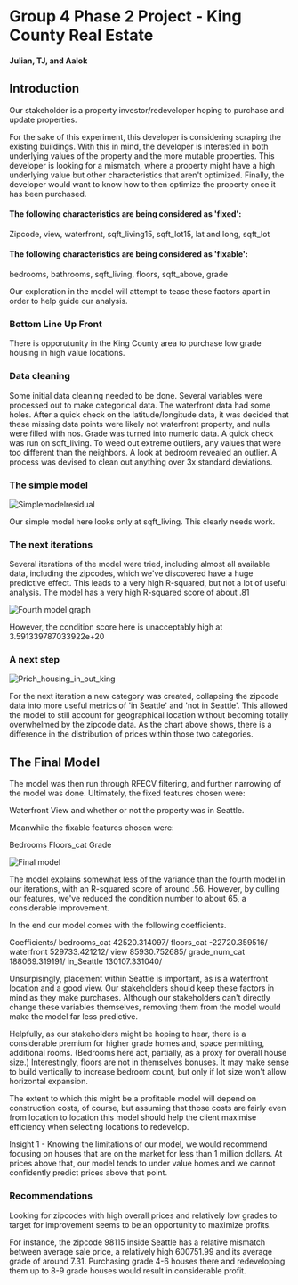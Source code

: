 # Group 4 Phase 2 Project - King County Real Estate
#### Julian, TJ, and Aalok

## Introduction

Our stakeholder is a property investor/redeveloper hoping to purchase and update properties. 

For the sake of this experiment, this developer is considering scraping the existing buildings. With this in mind, the developer is interested in both underlying values of the property and the more mutable properties. This developer is looking for a mismatch, where a property might have a high underlying value but other characteristics that aren't optimized. Finally, the developer would want to know how to then optimize the property once it has been purchased.

#### The following characteristics are being considered as 'fixed':

Zipcode, view, waterfront, sqft_living15, sqft_lot15, lat and long, sqft_lot

#### The following characteristics are being considered as 'fixable':

bedrooms, bathrooms, sqft_living, floors, sqft_above, grade

Our exploration in the model will attempt to tease these factors apart in order to help guide our analysis.



### Bottom Line Up Front

  There is opporutunity in the King County area to purchase low grade housing in high value locations.


### Data cleaning

Some initial data cleaning needed to be done. 
Several variables were processed out to make categorical data. 
The waterfront data had some holes. After a quick check on the latitude/longitude data, it was decided that these missing data points were likely not waterfront property, and nulls were filled with nos.
Grade was turned into numeric data.
A quick check was run on sqft_living. To weed out extreme outliers, any values that were too different than the neighbors.
A look at bedroom revealed an outlier. A process was devised to clean out anything over 3x standard deviations.

### The simple model

![Simplemodelresidual](https://user-images.githubusercontent.com/85522002/142444303-d0a01b33-4f2b-4308-acf7-ef22a926ec8b.png)

Our simple model here looks only at sqft_living. This clearly needs work. 

### The next iterations
Several iterations of the model were tried, including  almost all available data, including the zipcodes, which we've discovered have a huge predictive effect. This leads to a very high R-squared, but not a lot of useful analysis. The model has a very high R-squared score of about .81

![Fourth model graph](https://user-images.githubusercontent.com/85522002/142446202-56609ef5-8a8d-42dc-ae49-d4130d3221a2.png)


However, the condition score here is unacceptably high at 3.591339787033922e+20

### A next step

![Prich_housing_in_out_king](https://user-images.githubusercontent.com/85522002/142224940-1c9ea6e6-68d7-4ef2-a590-5f2c72876bcd.png)

For the next iteration a new category was created, collapsing the zipcode data into more useful metrics of 'in Seattle' and 'not in Seattle'. This allowed the model to still account for geographical location without becoming totally overwhelmed by the zipcode data. As the chart above shows, there is a difference in the distribution of prices within those two categories. 

## The Final Model

The model was then run through RFECV filtering, and further narrowing of the model was done. Ultimately, the fixed features chosen were:

Waterfront
View
and whether or not the property was in Seattle.

Meanwhile the fixable features chosen were:

Bedrooms
Floors_cat
Grade

![Final model](https://user-images.githubusercontent.com/85522002/142446344-7c57d6a0-b75d-46cb-bb48-cfa7d63b6775.png)

The model explains somewhat less of the variance than the fourth model in our iterations, with an R-squared score of around .56. However, by culling our features, we've reduced the condition number to about 65, a considerable improvement.

In the end our model comes with the following coefficients.

Coefficients/
bedrooms_cat    42520.314097/
floors_cat     -22720.359516/
waterfront     529733.421212/
view            85930.752685/
grade_num_cat  188069.319191/
in_Seattle     130107.331040/

Unsurpisingly, placement within Seattle is important, as is a waterfront location and a good view. Our stakeholders should keep these factors in mind as they make purchases. Although our stakeholders can't directly change these variables themselves, removing them from the model would make the model far less predictive.

Helpfully, as our stakeholders might be hoping to hear, there is a considerable premium for higher grade homes and, space permitting, additional rooms. (Bedrooms here act, partially, as a proxy for overall house size.) Interestingly, floors are not in themselves bonuses. It may make sense to build vertically to increase bedroom count, but only if lot size won't allow horizontal expansion. 

The extent to which this might be a profitable model will depend on construction costs, of course, but assuming that those costs are fairly even from location to location this model should help the client maximise efficiency when selecting locations to redevelop. 

Insight 1 - Knowing the limitations of our model, we would recommend focusing on houses that are on the market for less than 1 million dollars. At prices above that, our model tends to under value homes and we cannot confidently predict prices above that point. 


### Recommendations

Looking for zipcodes with high overall prices and relatively low grades to target for improvement seems to be an opportunity to maximize profits. 

For instance, the zipcode 98115 inside Seattle has a relative mismatch between average sale price, a relatively high 600751.99 and its average grade of around 7.31. Purchasing grade 4-6 houses there and redeveloping them up to 8-9 grade houses would result in considerable profit. 
